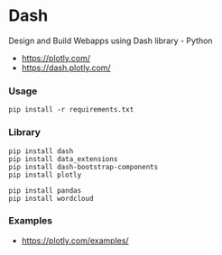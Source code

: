 # Dash
Design and Build Webapps using Dash library - Python

* https://plotly.com/
* https://dash.plotly.com/

### Usage
```
pip install -r requirements.txt
```

### Library
```
pip install dash
pip install data_extensions
pip install dash-bootstrap-components
pip install plotly

pip install pandas
pip install wordcloud
```


### Examples
* https://plotly.com/examples/
